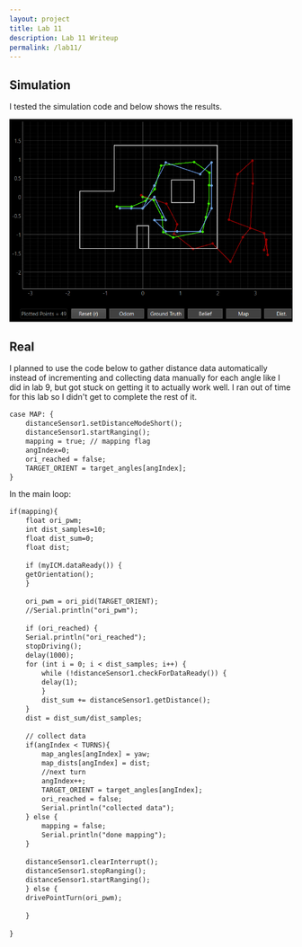 ```yaml
---
layout: project
title: Lab 11
description: Lab 11 Writeup
permalink: /lab11/
---
```


## Simulation

I tested the simulation code and below shows the results.

<p style="text-align:center;"><img src="..\assets\images\11\sim_plot.png" width="800"/></p>

## Real

I planned to use the code below to gather distance data automatically instead of incrementing and collecting data manually for each angle like I did in lab 9, but got stuck on getting it to actually work well. I ran out of time for this lab so I didn't get to complete the rest of it.

<pre><code class="language-cpp">case MAP: {
    distanceSensor1.setDistanceModeShort();
    distanceSensor1.startRanging();
    mapping = true; // mapping flag
    angIndex=0;
    ori_reached = false;
    TARGET_ORIENT = target_angles[angIndex];
}
</code></pre>

In the main loop:
<pre><code class="language-cpp">if(mapping){
    float ori_pwm;
    int dist_samples=10;
    float dist_sum=0;
    float dist;

    if (myICM.dataReady()) {
    getOrientation();
    }

    ori_pwm = ori_pid(TARGET_ORIENT);
    //Serial.println("ori_pwm");     

    if (ori_reached) {
    Serial.println("ori_reached");
    stopDriving();
    delay(1000);
    for (int i = 0; i < dist_samples; i++) {
        while (!distanceSensor1.checkForDataReady()) {
        delay(1);
        }
        dist_sum += distanceSensor1.getDistance();
    }
    dist = dist_sum/dist_samples;

    // collect data
    if(angIndex < TURNS){
        map_angles[angIndex] = yaw;
        map_dists[angIndex] = dist;
        //next turn
        angIndex++;
        TARGET_ORIENT = target_angles[angIndex];
        ori_reached = false;
        Serial.println("collected data");
    } else {
        mapping = false;
        Serial.println("done mapping");
    }

    distanceSensor1.clearInterrupt();
    distanceSensor1.stopRanging();
    distanceSensor1.startRanging();
    } else {
    drivePointTurn(ori_pwm); 

    }  

}
</code></pre>




